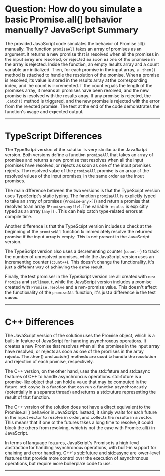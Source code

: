 # Question: How do you simulate a basic Promise.all() behavior manually? JavaScript Summary

The provided JavaScript code simulates the behavior of Promise.all() manually. The function `promiseAll` takes an array of promises as an argument. It returns a new promise that is resolved when all the promises in the input array are resolved, or rejected as soon as one of the promises in the array is rejected. Inside the function, an empty results array and a count variable are initialized. Then, for each promise in the input array, a `.then()` method is attached to handle the resolution of the promise. When a promise is resolved, its value is stored in the results array at the corresponding index, and the count is incremented. If the count equals the length of the promises array, it means all promises have been resolved, and the new promise is resolved with the results array. If any promise is rejected, the `.catch()` method is triggered, and the new promise is rejected with the error from the rejected promise. The test at the end of the code demonstrates the function's usage and expected output.

---

# TypeScript Differences

The TypeScript version of the solution is very similar to the JavaScript version. Both versions define a function `promiseAll` that takes an array of promises and returns a new promise that resolves when all the input promises have resolved, or rejects as soon as one of the input promises rejects. The resolved value of the `promiseAll` promise is an array of the resolved values of the input promises, in the same order as the input promises.

The main difference between the two versions is that the TypeScript version uses TypeScript's static typing. The function `promiseAll` is explicitly typed to take an array of promises (`Promise<any>[]`) and return a promise that resolves to an array (`Promise<any[]>`). The variable `results` is explicitly typed as an array (`any[]`). This can help catch type-related errors at compile time.

Another difference is that the TypeScript version includes a check at the beginning of the `promiseAll` function to immediately resolve the returned promise if the input array is empty. This is not present in the JavaScript version.

The TypeScript version also uses a decrementing counter (`count--`) to track the number of unresolved promises, while the JavaScript version uses an incrementing counter (`count++`). This doesn't change the functionality, it's just a different way of achieving the same result.

Finally, the test promises in the TypeScript version are all created with `new Promise` and `setTimeout`, while the JavaScript version includes a promise created with `Promise.resolve` and a non-promise value. This doesn't affect the functionality of the `promiseAll` function, it's just a difference in the test cases.

---

# C++ Differences

The JavaScript version of the solution uses the Promise object, which is a built-in feature of JavaScript for handling asynchronous operations. It creates a new Promise that resolves when all the promises in the input array have resolved, or rejects as soon as one of the promises in the array rejects. The .then() and .catch() methods are used to handle the resolution and rejection of each promise, respectively.

The C++ version, on the other hand, uses the std::future and std::async features of C++ to handle asynchronous operations. std::future is a promise-like object that can hold a value that may be computed in the future. std::async is a function that can run a function asynchronously (potentially in a separate thread) and returns a std::future representing the result of that function.

The C++ version of the solution does not have a direct equivalent to the Promise.all() behavior in JavaScript. Instead, it simply waits for each future in the input vector to resolve in order, and collects the results in a vector. This means that if one of the futures takes a long time to resolve, it could block the others from resolving, which is not the case with Promise.all() in JavaScript.

In terms of language features, JavaScript's Promise is a high-level abstraction for handling asynchronous operations, with built-in support for chaining and error handling. C++'s std::future and std::async are lower-level features that provide more control over the execution of asynchronous operations, but require more boilerplate code to use.

---
